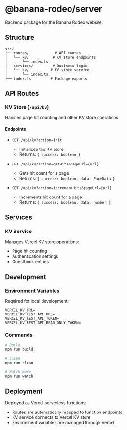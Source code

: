 # @banana-rodeo/server

Backend package for the Banana Rodeo website.

## Structure

```
src/
├── routes/            # API routes
│   └── kv/           # KV store endpoints
│       └── index.ts
├── services/         # Business logic
│   └── kv/          # KV store service
│       └── index.ts
└── index.ts         # Package exports
```

## API Routes

### KV Store (`/api/kv`)

Handles page hit counting and other KV store operations.

#### Endpoints

- `GET /api/kv?action=init`
  - Initializes the KV store
  - Returns: `{ success: boolean }`

- `GET /api/kv?action=getHits&pageUrl={url}`
  - Gets hit count for a page
  - Returns: `{ success: boolean, data: PageData }`

- `GET /api/kv?action=incrementHits&pageUrl={url}`
  - Increments hit count for a page
  - Returns: `{ success: boolean, data: number }`

## Services

### KV Service

Manages Vercel KV store operations:
- Page hit counting
- Authentication settings
- Guestbook entries

## Development

### Environment Variables

Required for local development:
```
VERCEL_KV_URL=
VERCEL_KV_REST_API_URL=
VERCEL_KV_REST_API_TOKEN=
VERCEL_KV_REST_API_READ_ONLY_TOKEN=
```

### Commands

```bash
# Build
npm run build

# Clean
npm run clean

# Watch mode
npm run watch
```

## Deployment

Deployed as Vercel serverless functions:
- Routes are automatically mapped to function endpoints
- KV service connects to Vercel KV store
- Environment variables are managed through Vercel 